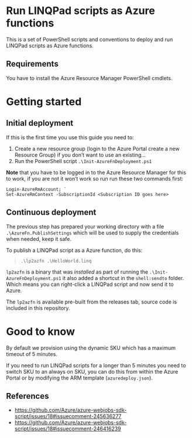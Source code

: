 # Run LINQPad scripts as Azure functions

This is a set of PowerShell scripts and conventions to deploy and run LINQPad scripts as Azure functions.

## Requirements

You have to install the Azure Resource Manager PowerShell cmdlets.

# Getting started

## Initial deployment

If this is the first time you use this guide you need to:

1. Create a new resource group (login to the Azure Portal create a new Resource Group) if you don’t want to use an existing...
2. Run the PowerShell script `.\Init-AzureFnDeployment.ps1`

**Note** that you have to be logged in to the Azure Resource Manager for this to work, if you are not it won’t work so run run these two commands first:

~~~
Login-AzureRmAccount; `
Set-AzureRmContext -SubscriptionId <Subscription ID goes here>
~~~

## Continuous deployment

The previous step has prepared your working directory with a file `.\AzureFn.PublishSettings` which will be used to supply the credentials when needed, keep it safe.

To publish a LINQPad script as a Azure function, do this:

> `.\lp2azfn .\HelloWorld.linq`

`lp2azfn` is a binary that was _installed_ as part of running the `.\Init-AzureFnDeployment.ps1` it also added a shortcut in the `shell:sendto` folder. Which means you can right-click a LINQPad script and now send it to Azure.

The `lp2azfn` is available pre-built from the releases tab, source code is included in this repository.

# Good to know

By default we provision using the dynamic SKU which has a maximum timeout of 5 minutes.

If you need to run LINQPad scripts for a longer than 5 minutes you need to switch SKU to an always on SKU, you can do this from within the Azure Portal or by modifying the ARM template (`azuredeploy.json`).

## References

- https://github.com/Azure/azure-webjobs-sdk-script/issues/18#issuecomment-245636277
- https://github.com/Azure/azure-webjobs-sdk-script/issues/18#issuecomment-246416239
